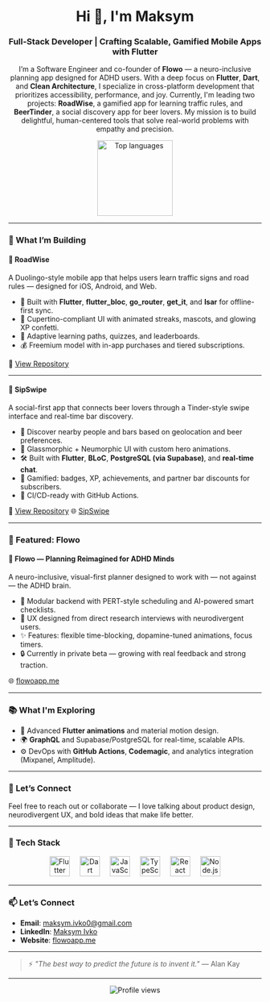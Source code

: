 <h1 align="center">Hi 👋, I'm Maksym</h1>
<h3 align="center">Full-Stack Developer | Crafting Scalable, Gamified Mobile Apps with Flutter</h3>

<p align="center">
  I’m a Software Engineer and co-founder of <strong>Flowo</strong> — a neuro-inclusive planning app designed for ADHD users. With a deep focus on <strong>Flutter</strong>, <strong>Dart</strong>, and <strong>Clean Architecture</strong>, I specialize in cross-platform development that prioritizes accessibility, performance, and joy. Currently, I'm leading two projects: <strong>RoadWise</strong>, a gamified app for learning traffic rules, and <strong>BeerTinder</strong>, a social discovery app for beer lovers. My mission is to build delightful, human-centered tools that solve real-world problems with empathy and precision.
</p>

<div align="center">
  <img src="https://github-readme-stats.vercel.app/api/top-langs?username=Zu9zwan9&layout=compact&langs_count=10&theme=dracula&hide_border=true" height="150" alt="Top languages" />
</div>

---

### 🚀 What I’m Building

#### 🚗 RoadWise  
A Duolingo-style mobile app that helps users learn traffic signs and road rules — designed for iOS, Android, and Web.

- 🔧 Built with **Flutter**, **flutter_bloc**, **go_router**, **get_it**, and **Isar** for offline-first sync.
- 📱 Cupertino-compliant UI with animated streaks, mascots, and glowing XP confetti.
- 🧠 Adaptive learning paths, quizzes, and leaderboards.
- 💰 Freemium model with in-app purchases and tiered subscriptions.

🔗 [View Repository](https://github.com/Zu9zwan9/roadwise)

---

#### 🍺 SipSwipe
A social-first app that connects beer lovers through a Tinder-style swipe interface and real-time bar discovery.

- 🍻 Discover nearby people and bars based on geolocation and beer preferences.
- 🎨 Glassmorphic + Neumorphic UI with custom hero animations.
- 🛠 Built with **Flutter**, **BLoC**, **PostgreSQL (via Supabase)**, and **real-time chat**.
- 🏅 Gamified: badges, XP, achievements, and partner bar discounts for subscribers.
- 🚀 CI/CD-ready with GitHub Actions.

🔗 [View Repository](https://github.com/Zu9zwan9/bartinder)
🌐 [SipSwipe](https://sipswipe-landing.vercel.app/)

---

### 🌟 Featured: Flowo

#### 🧠 Flowo — Planning Reimagined for ADHD Minds  
A neuro-inclusive, visual-first planner designed to work with — not against — the ADHD brain.

- 🧩 Modular backend with PERT-style scheduling and AI-powered smart checklists.
- 🎯 UX designed from direct research interviews with neurodivergent users.
- ✨ Features: flexible time-blocking, dopamine-tuned animations, focus timers.
- 🔒 Currently in private beta — growing with real feedback and strong traction.

🌐 [flowoapp.me](https://flowoapp.me)

---

### 📚 What I'm Exploring

- 🎨 Advanced **Flutter animations** and material motion design.
- 🌍 **GraphQL** and Supabase/PostgreSQL for real-time, scalable APIs.
- ⚙️ DevOps with **GitHub Actions**, **Codemagic**, and analytics integration (Mixpanel, Amplitude).

---

### 🤝 Let’s Connect

Feel free to reach out or collaborate — I love talking about product design, neurodivergent UX, and bold ideas that make life better.

---



### 🧰 Tech Stack
<div align="center">
  <img src="https://cdn.jsdelivr.net/gh/devicons/devicon/icons/flutter/flutter-original.svg" height="40" alt="Flutter" title="Flutter" />
  <img width="12" />
  <img src="https://cdn.jsdelivr.net/gh/devicons/devicon/icons/dart/dart-original.svg" height="40" alt="Dart" title="Dart" />
  <img width="12" />
  <img src="https://cdn.jsdelivr.net/gh/devicons/devicon/icons/javascript/javascript-original.svg" height="40" alt="JavaScript" title="JavaScript" />
  <img width="12" />
  <img src="https://cdn.jsdelivr.net/gh/devicons/devicon/icons/typescript/typescript-original.svg" height="40" alt="TypeScript" title="TypeScript" />
  <img width="12" />
  <img src="https://cdn.jsdelivr.net/gh/devicons/devicon/icons/react/react-original.svg" height="40" alt="React" title="React" />
  <img width="12" />
  <img src="https://cdn.jsdelivr.net/gh/devicons/devicon/icons/nodejs/nodejs-original.svg" height="40" alt="Node.js" title="Node.js" />
</div>

---

### 📫 Let’s Connect
- **Email**: [maksym.ivko0@gmail.com](mailto:maksym.ivko0@gmail.com)  
- **LinkedIn**: [Maksym Ivko](https://www.linkedin.com/in/maksym-ivko)  
- **Website**: [flowoapp.me](https://flowoapp.me)

---

> ⚡ *"The best way to predict the future is to invent it."* — Alan Kay

---

<p align="center">
  <img src="https://komarev.com/ghpvc/?username=Zu9zwan9&style=flat-square&color=blue" alt="Profile views" />
</p>
